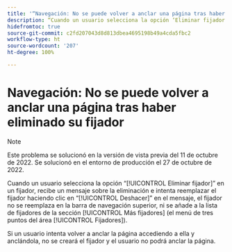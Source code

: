 ```yaml
---
title: '“Navegación: No se puede volver a anclar una página tras haber eliminado su fijador”'
description: “Cuando un usuario selecciona la opción ‘Eliminar fijador’ en un fijador, recibe un mensaje sobre la eliminación e intenta reemplazar el fijador haciendo clic en ‘Deshacer’ en el mensaje, el fijador no se reemplaza en la barra de navegación superior, ni se añade a la lista de fijadores de la sección Más fijadores (el menú de tres puntos del área Fijadores). Si un usuario intenta volver a anclar la página accediendo a ella y anclándola, no se creará el fijador y el usuario no podrá anclar la página.”
hidefromtoc: true
source-git-commit: c2fd207043d8d813dbea4695198b49a4cda5fbc2
workflow-type: ht
source-wordcount: '207'
ht-degree: 100%

---
```



# Navegación: No se puede volver a anclar una página tras haber eliminado su fijador

>[!NOTE]
>
>Este problema se solucionó en la versión de vista previa del 11 de octubre de 2022. Se solucionó en el entorno de producción el 27 de octubre de 2022.

Cuando un usuario selecciona la opción “[!UICONTROL Eliminar fijador]” en un fijador, recibe un mensaje sobre la eliminación e intenta reemplazar el fijador haciendo clic en “[!UICONTROL Deshacer]” en el mensaje, el fijador no se reemplaza en la barra de navegación superior, ni se añade a la lista de fijadores de la sección [!UICONTROL Más fijadores] (el menú de tres puntos del área [!UICONTROL Fijadores]).

Si un usuario intenta volver a anclar la página accediendo a ella y anclándola, no se creará el fijador y el usuario no podrá anclar la página.

